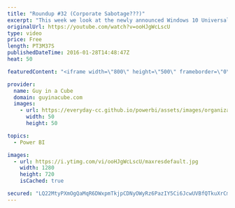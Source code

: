 ```yaml
---
title: "Roundup #32 (Corporate Sabotage???)"
excerpt: "This week we look at the newly announced Windows 10 Universal application for Power BI. We also take a look at content packs working with groups within Power BI, and a neat URL trick to get to your report page directly. We then wrap it up with Rob Collie's look at traditional BI with a little help from"
originalUrl: https://youtube.com/watch?v=ooHJgWcLscU
type: video
price: Free
length: PT3M37S
publishedDateTime: 2016-01-28T14:48:47Z
heat: 50

featuredContent: "<iframe width=\"800\" height=\"500\" frameborder=\"0\" src=\"https://www.youtube.com/embed/ooHJgWcLscU\" allow=\"accelerometer; autoplay; encrypted-media; gyroscope; picture-in-picture\" allowfullscreen></iframe>"

provider:
  name: Guy in a Cube
  domain: guyinacube.com
  images:
    - url: https://everyday-cc.github.io/powerbi/assets/images/organizations/guyinacube.com-50x50.jpg
      width: 50
      height: 50

topics:
  - Power BI

images:
  - url: https://i.ytimg.com/vi/ooHJgWcLscU/maxresdefault.jpg
    width: 1280
    height: 720
    isCached: true

secured: "LQ22MtyPXmOgQaMqR6DWxpmTkjpCDNyOWyRz6PazIY5Ci6JcwUVBfQTkuXrCmlsIUJBG0c2oBPZnsndkA0WX1FmGPtbiI1kbid9kUDfFOsAT0KFQW2HiMCw+cazN7YcPU0KvuwX3XHxGDtYPoSqFRPmAZU+SoWXHDS00UrRim9N8XMwiAXhm3+dpOYR6pcqRTdytpND+ehQI/+cJAD+5j7R8bV357Q5Q5zbkowz6mYWVwwslxl3XW6rHmOp6R+0rvKjQSE/Op0D/eXNtadEG5rVlayVg8xa9snRaxuat8eb9fMOCDew/SIBY8fpi95suUZicWcNhNLdkjyD6ZYzkeX64ZtHFUVw2TEjAPXlXES2ZppvJ1VNLAQdT6aK7Zmb04DQsvNb7QjxeUGSVfoc/pX7ZnA0uPCUI9dClBJpo2hA=;xSSM6qxSW9t17opyPFGTXQ=="
---
```


